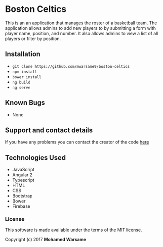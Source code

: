 # Boston Celtics

This is an an application that manages the roster of a basketball team. The application allows admins to add new players to by submitting a form with player name, position, and number. It also allows admins to view a list of all players or filter by position.

## Installation

* `git clone https://github.com/mwarsame9/boston-celtics`
* `npm install`
* `bower install`
* `ng build`
* `ng serve`


## Known Bugs

* None

## Support and contact details

If you have any problems you can contact the creator of the code <a href="https://github.com/mwarsame9/">here</a>

## Technologies Used

* JavaScript
* Angular 2
* Typescript
* HTML
* CSS
* Bootstrap
* Bower
* Firebase

### License

This software is made available under the terms of the MIT license.

Copyright (c) 2017 **Mohamed Warsame**
